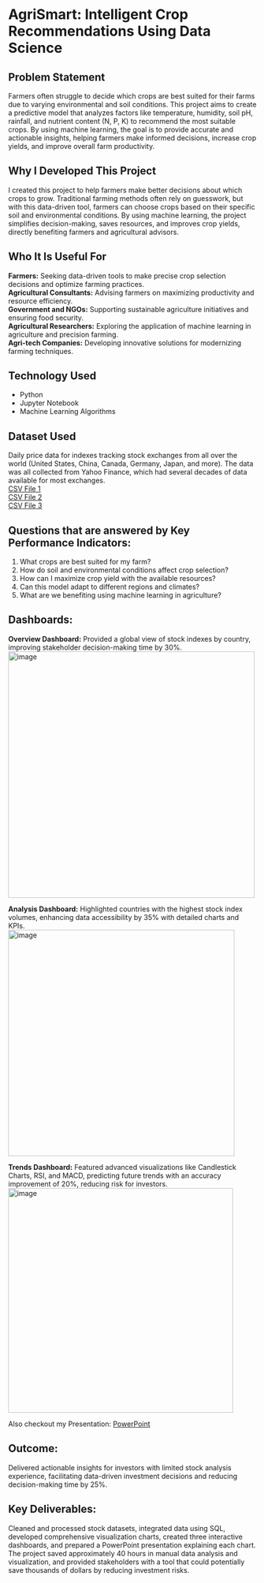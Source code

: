 # AgriSmart: Intelligent Crop Recommendations Using Data Science

<h2>Problem Statement</h2>
Farmers often struggle to decide which crops are best suited for their farms due to varying environmental and soil conditions. This project aims to create a predictive model that analyzes factors like temperature, humidity, soil pH, rainfall, and nutrient content (N, P, K) to recommend the most suitable crops. By using machine learning, the goal is to provide accurate and actionable insights, helping farmers make informed decisions, increase crop yields, and improve overall farm productivity.

<h2>Why I Developed This Project</h2>
I created this project to help farmers make better decisions about which crops to grow. Traditional farming methods often rely on guesswork, but with this data-driven tool, farmers can choose crops based on their specific soil and environmental conditions. By using machine learning, the project simplifies decision-making, saves resources, and improves crop yields, directly benefiting farmers and agricultural advisors.

<h2>Who It Is Useful For</h2>
<b>Farmers:</b> Seeking data-driven tools to make precise crop selection decisions and optimize farming practices.<br>
<b>Agricultural Consultants:</b> Advising farmers on maximizing productivity and resource efficiency.<br>
<b>Government and NGOs:</b> Supporting sustainable agriculture initiatives and ensuring food security.<br>
<b>Agricultural Researchers:</b> Exploring the application of machine learning in agriculture and precision farming.<br>
<b>Agri-tech Companies:</b> Developing innovative solutions for modernizing farming techniques.

<h2>Technology Used</h2>
<ul>
  <li>Python</li>
  <li>Jupyter Notebook</li>
  <li>Machine Learning Algorithms</li>
</ul> 

<h2>Dataset Used</h2>
Daily price data for indexes tracking stock exchanges from all over the world (United States, China, Canada, Germany, Japan, and more). The data was all collected from Yahoo Finance, which had several decades of data available for most exchanges.<br>
<a href="https://github.com/PrachiKhatri22/Data-Driven-Stock-Investment-Insights-for-Stakeholders-/blob/main/indexData.csv">CSV File 1 </a> <br>
<a href="https://github.com/PrachiKhatri22/Data-Driven-Stock-Investment-Insights-for-Stakeholders-/blob/main/indexInfo.csv">CSV File 2 </a> <br>
<a href="https://github.com/PrachiKhatri22/Data-Driven-Stock-Investment-Insights-for-Stakeholders-/blob/main/indexProcessed.csv">CSV File 3 </a> <br>

<h2>Questions that are answered by Key Performance Indicators:</h2>
<ol>
  <li>What crops are best suited for my farm?</li>
  <li>How do soil and environmental conditions affect crop selection?</li>
  <li>How can I maximize crop yield with the available resources?</li>
  <li>Can this model adapt to different regions and climates?</li>
  <li>What are we benefiting using machine learning in agriculture?</li>
</ol> 

<h2>Dashboards:</h2>

<b>Overview Dashboard:</b> Provided a global view of stock indexes by country, improving stakeholder decision-making time by 30%.<br>
<img width="500" alt="image" src="https://github.com/user-attachments/assets/dedf9215-1dbb-483a-8980-e900d573eb1f">

<b>Analysis Dashboard:</b> Highlighted countries with the highest stock index volumes, enhancing data accessibility by 35% with detailed charts and KPIs.<br>
<img width="459" alt="image" src="https://github.com/user-attachments/assets/c0da62c2-9c41-42e6-81ab-29075d8aa673">

<b>Trends Dashboard:</b> Featured advanced visualizations like Candlestick Charts, RSI, and MACD, predicting future trends with an accuracy improvement of 20%, reducing risk for investors.<br>
<img width="456" alt="image" src="https://github.com/user-attachments/assets/058016b2-7adf-4f55-b1c5-fa71937161ed">

Also checkout my Presentation:
<a href="https://github.com/PrachiKhatri22/Data-Driven-Stock-Investment-Insights-for-Stakeholders-/blob/main/100889770-Stock%20Data%20Analysis.pptx">PowerPoint</a>

<h2>Outcome:</h2>
Delivered actionable insights for investors with limited stock analysis experience, facilitating data-driven investment decisions and reducing decision-making time by 25%.

<h2>Key Deliverables:</h2>

Cleaned and processed stock datasets, integrated data using SQL, developed comprehensive visualization charts, created three interactive dashboards, and prepared a PowerPoint presentation explaining each chart. The project saved approximately 40 hours in manual data analysis and visualization, and provided stakeholders with a tool that could potentially save thousands of dollars by reducing investment risks.







 












